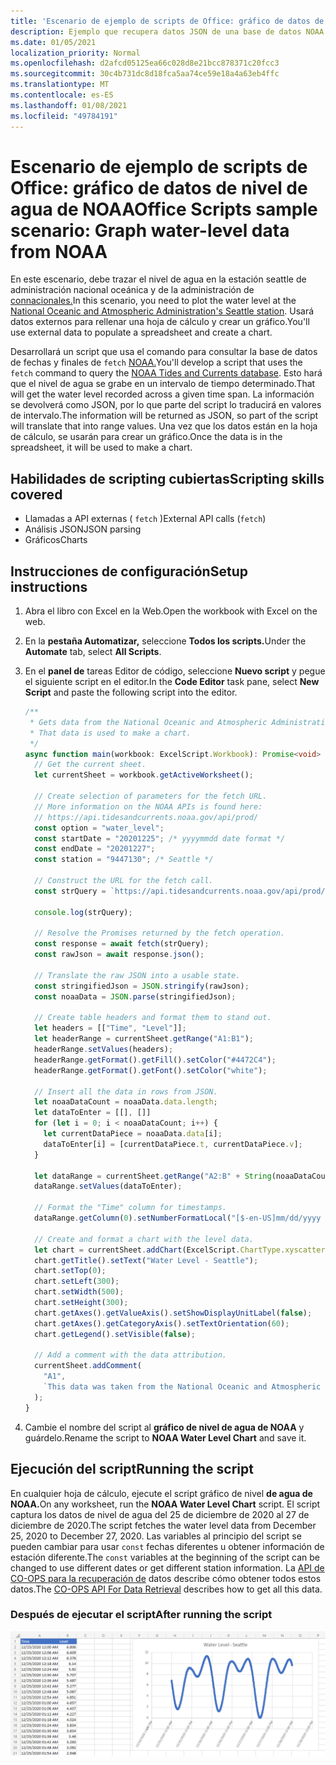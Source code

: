 ```yaml
---
title: 'Escenario de ejemplo de scripts de Office: gráfico de datos de nivel de agua de NOAA'
description: Ejemplo que recupera datos JSON de una base de datos NOAA y los usa para crear un gráfico.
ms.date: 01/05/2021
localization_priority: Normal
ms.openlocfilehash: d2afcd05125ea66c028d8e21bcc878371c20fcc3
ms.sourcegitcommit: 30c4b731dc8d18fca5aa74ce59e18a4a63eb4ffc
ms.translationtype: MT
ms.contentlocale: es-ES
ms.lasthandoff: 01/08/2021
ms.locfileid: "49784191"
---
```

# <a name="office-scripts-sample-scenario-graph-water-level-data-from-noaa"></a><span data-ttu-id="7bf48-103">Escenario de ejemplo de scripts de Office: gráfico de datos de nivel de agua de NOAA</span><span class="sxs-lookup"><span data-stu-id="7bf48-103">Office Scripts sample scenario: Graph water-level data from NOAA</span></span>

<span data-ttu-id="7bf48-104">En este escenario, debe trazar el nivel de agua en la estación seattle de administración nacional oceánica y de la administración de [connacionales.](https://tidesandcurrents.noaa.gov/stationhome.html?id=9447130)</span><span class="sxs-lookup"><span data-stu-id="7bf48-104">In this scenario, you need to plot the water level at the [National Oceanic and Atmospheric Administration's Seattle station](https://tidesandcurrents.noaa.gov/stationhome.html?id=9447130).</span></span> <span data-ttu-id="7bf48-105">Usará datos externos para rellenar una hoja de cálculo y crear un gráfico.</span><span class="sxs-lookup"><span data-stu-id="7bf48-105">You'll use external data to populate a spreadsheet and create a chart.</span></span>

<span data-ttu-id="7bf48-106">Desarrollará un script que usa el comando para consultar la base de datos de fechas y finales de `fetch` [NOAA.](https://tidesandcurrents.noaa.gov/)</span><span class="sxs-lookup"><span data-stu-id="7bf48-106">You'll develop a script that uses the `fetch` command to query the [NOAA Tides and Currents database](https://tidesandcurrents.noaa.gov/).</span></span> <span data-ttu-id="7bf48-107">Esto hará que el nivel de agua se grabe en un intervalo de tiempo determinado.</span><span class="sxs-lookup"><span data-stu-id="7bf48-107">That will get the water level recorded across a given time span.</span></span> <span data-ttu-id="7bf48-108">La información se devolverá como JSON, por lo que parte del script lo traducirá en valores de intervalo.</span><span class="sxs-lookup"><span data-stu-id="7bf48-108">The information will be returned as JSON, so part of the script will translate that into range values.</span></span> <span data-ttu-id="7bf48-109">Una vez que los datos están en la hoja de cálculo, se usarán para crear un gráfico.</span><span class="sxs-lookup"><span data-stu-id="7bf48-109">Once the data is in the spreadsheet, it will be used to make a chart.</span></span>

## <a name="scripting-skills-covered"></a><span data-ttu-id="7bf48-110">Habilidades de scripting cubiertas</span><span class="sxs-lookup"><span data-stu-id="7bf48-110">Scripting skills covered</span></span>

- <span data-ttu-id="7bf48-111">Llamadas a API externas ( `fetch` )</span><span class="sxs-lookup"><span data-stu-id="7bf48-111">External API calls (`fetch`)</span></span>
- <span data-ttu-id="7bf48-112">Análisis JSON</span><span class="sxs-lookup"><span data-stu-id="7bf48-112">JSON parsing</span></span>
- <span data-ttu-id="7bf48-113">Gráficos</span><span class="sxs-lookup"><span data-stu-id="7bf48-113">Charts</span></span>

## <a name="setup-instructions"></a><span data-ttu-id="7bf48-114">Instrucciones de configuración</span><span class="sxs-lookup"><span data-stu-id="7bf48-114">Setup instructions</span></span>

1. <span data-ttu-id="7bf48-115">Abra el libro con Excel en la Web.</span><span class="sxs-lookup"><span data-stu-id="7bf48-115">Open the workbook with Excel on the web.</span></span>

1. <span data-ttu-id="7bf48-116">En la **pestaña Automatizar,** seleccione **Todos los scripts.**</span><span class="sxs-lookup"><span data-stu-id="7bf48-116">Under the **Automate** tab, select **All Scripts**.</span></span>

1. <span data-ttu-id="7bf48-117">En el **panel de** tareas Editor de código, seleccione **Nuevo script** y pegue el siguiente script en el editor.</span><span class="sxs-lookup"><span data-stu-id="7bf48-117">In the **Code Editor** task pane, select **New Script** and paste the following script into the editor.</span></span>

    ```typescript
    /**
     * Gets data from the National Oceanic and Atmospheric Administration's Tides and Currents database. 
     * That data is used to make a chart.
     */
    async function main(workbook: ExcelScript.Workbook): Promise<void> {
      // Get the current sheet.
      let currentSheet = workbook.getActiveWorksheet();
    
      // Create selection of parameters for the fetch URL.
      // More information on the NOAA APIs is found here: 
      // https://api.tidesandcurrents.noaa.gov/api/prod/
      const option = "water_level";
      const startDate = "20201225"; /* yyyymmdd date format */
      const endDate = "20201227";
      const station = "9447130"; /* Seattle */
    
      // Construct the URL for the fetch call.
      const strQuery = `https://api.tidesandcurrents.noaa.gov/api/prod/datagetter?product=${option}&begin_date=${startDate}&end_date=${endDate}&datum=MLLW&station=${station}&units=english&time_zone=gmt&application=NOS.COOPS.TAC.WL&format=json`;
    
      console.log(strQuery);
    
      // Resolve the Promises returned by the fetch operation.
      const response = await fetch(strQuery);
      const rawJson = await response.json();
    
      // Translate the raw JSON into a usable state.
      const stringifiedJson = JSON.stringify(rawJson);
      const noaaData = JSON.parse(stringifiedJson);
    
      // Create table headers and format them to stand out.
      let headers = [["Time", "Level"]];
      let headerRange = currentSheet.getRange("A1:B1");
      headerRange.setValues(headers);
      headerRange.getFormat().getFill().setColor("#4472C4");
      headerRange.getFormat().getFont().setColor("white");
    
      // Insert all the data in rows from JSON.
      let noaaDataCount = noaaData.data.length;
      let dataToEnter = [[], []]
      for (let i = 0; i < noaaDataCount; i++) {
        let currentDataPiece = noaaData.data[i];
        dataToEnter[i] = [currentDataPiece.t, currentDataPiece.v];
      }
    
      let dataRange = currentSheet.getRange("A2:B" + String(noaaDataCount + 1)); /* +1 to account for the title row */
      dataRange.setValues(dataToEnter);
      
      // Format the "Time" column for timestamps.
      dataRange.getColumn(0).setNumberFormatLocal("[$-en-US]mm/dd/yyyy hh:mm AM/PM;@");
    
      // Create and format a chart with the level data.
      let chart = currentSheet.addChart(ExcelScript.ChartType.xyscatterSmooth,dataRange);
      chart.getTitle().setText("Water Level - Seattle");
      chart.setTop(0);
      chart.setLeft(300);
      chart.setWidth(500);
      chart.setHeight(300);
      chart.getAxes().getValueAxis().setShowDisplayUnitLabel(false);
      chart.getAxes().getCategoryAxis().setTextOrientation(60);
      chart.getLegend().setVisible(false);

      // Add a comment with the data attribution.
      currentSheet.addComment(
        "A1", 
        `This data was taken from the National Oceanic and Atmospheric Administration's Tides and Currents database on ${new Date(Date.now())}.`
      );
    }
    ```

1. <span data-ttu-id="7bf48-118">Cambie el nombre del script al **gráfico de nivel de agua de NOAA** y guárdelo.</span><span class="sxs-lookup"><span data-stu-id="7bf48-118">Rename the script to **NOAA Water Level Chart** and save it.</span></span>

## <a name="running-the-script"></a><span data-ttu-id="7bf48-119">Ejecución del script</span><span class="sxs-lookup"><span data-stu-id="7bf48-119">Running the script</span></span>

<span data-ttu-id="7bf48-120">En cualquier hoja de cálculo, ejecute el script gráfico de nivel **de agua de NOAA.**</span><span class="sxs-lookup"><span data-stu-id="7bf48-120">On any worksheet, run the **NOAA Water Level Chart** script.</span></span> <span data-ttu-id="7bf48-121">El script captura los datos de nivel de agua del 25 de diciembre de 2020 al 27 de diciembre de 2020.</span><span class="sxs-lookup"><span data-stu-id="7bf48-121">The script fetches the water level data from December 25, 2020 to December 27, 2020.</span></span> <span data-ttu-id="7bf48-122">Las variables al principio del script se pueden cambiar para usar `const` fechas diferentes u obtener información de estación diferente.</span><span class="sxs-lookup"><span data-stu-id="7bf48-122">The `const` variables at the beginning of the script can be changed to use different dates or get different station information.</span></span> <span data-ttu-id="7bf48-123">La [API de CO-OPS para la recuperación de](https://api.tidesandcurrents.noaa.gov/api/prod/) datos describe cómo obtener todos estos datos.</span><span class="sxs-lookup"><span data-stu-id="7bf48-123">The [CO-OPS API For Data Retrieval](https://api.tidesandcurrents.noaa.gov/api/prod/) describes how to get all this data.</span></span>

### <a name="after-running-the-script"></a><span data-ttu-id="7bf48-124">Después de ejecutar el script</span><span class="sxs-lookup"><span data-stu-id="7bf48-124">After running the script</span></span>

![La hoja de cálculo después de ejecutar el script muestra algunos datos de nivel de agua y un gráfico.](../../images/scenario-noaa-water-level-after.png)
